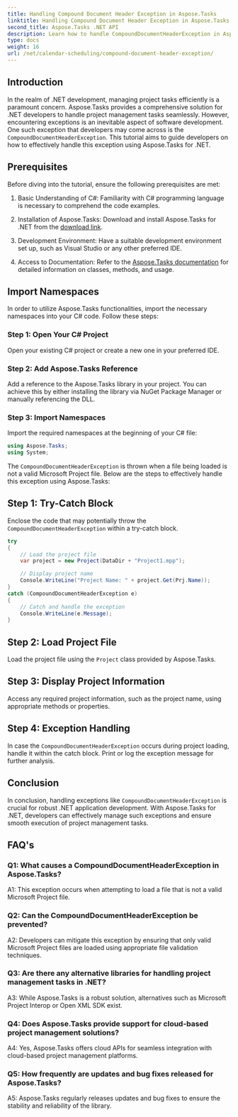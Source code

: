 ```yaml
---
title: Handling Compound Document Header Exception in Aspose.Tasks
linktitle: Handling Compound Document Header Exception in Aspose.Tasks
second_title: Aspose.Tasks .NET API
description: Learn how to handle CompoundDocumentHeaderException in Aspose.Tasks for .NET. Get step-by-step guidance with code examples.
type: docs
weight: 16
url: /net/calendar-scheduling/compound-document-header-exception/
---
```

## Introduction

In the realm of .NET development, managing project tasks efficiently is a paramount concern. Aspose.Tasks provides a comprehensive solution for .NET developers to handle project management tasks seamlessly. However, encountering exceptions is an inevitable aspect of software development. One such exception that developers may come across is the `CompoundDocumentHeaderException`. This tutorial aims to guide developers on how to effectively handle this exception using Aspose.Tasks for .NET.

## Prerequisites

Before diving into the tutorial, ensure the following prerequisites are met:

1. Basic Understanding of C#: Familiarity with C# programming language is necessary to comprehend the code examples.
   
2. Installation of Aspose.Tasks: Download and install Aspose.Tasks for .NET from the [download link](https://releases.aspose.com/tasks/net/).

3. Development Environment: Have a suitable development environment set up, such as Visual Studio or any other preferred IDE.

4. Access to Documentation: Refer to the [Aspose.Tasks documentation](https://reference.aspose.com/tasks/net/) for detailed information on classes, methods, and usage.

## Import Namespaces

In order to utilize Aspose.Tasks functionalities, import the necessary namespaces into your C# code. Follow these steps:

### Step 1: Open Your C# Project

Open your existing C# project or create a new one in your preferred IDE.

### Step 2: Add Aspose.Tasks Reference

Add a reference to the Aspose.Tasks library in your project. You can achieve this by either installing the library via NuGet Package Manager or manually referencing the DLL.

### Step 3: Import Namespaces

Import the required namespaces at the beginning of your C# file:

```csharp
using Aspose.Tasks;
using System;


```

The `CompoundDocumentHeaderException` is thrown when a file being loaded is not a valid Microsoft Project file. Below are the steps to effectively handle this exception using Aspose.Tasks:

## Step 1: Try-Catch Block

Enclose the code that may potentially throw the `CompoundDocumentHeaderException` within a try-catch block.

```csharp
try
{
    // Load the project file
    var project = new Project(DataDir + "Project1.mpp");

    // Display project name
    Console.WriteLine("Project Name: " + project.Get(Prj.Name));
}
catch (CompoundDocumentHeaderException e)
{
    // Catch and handle the exception
    Console.WriteLine(e.Message);
}
```

## Step 2: Load Project File

Load the project file using the `Project` class provided by Aspose.Tasks.

## Step 3: Display Project Information

Access any required project information, such as the project name, using appropriate methods or properties.

## Step 4: Exception Handling

In case the `CompoundDocumentHeaderException` occurs during project loading, handle it within the catch block. Print or log the exception message for further analysis.

## Conclusion

In conclusion, handling exceptions like `CompoundDocumentHeaderException` is crucial for robust .NET application development. With Aspose.Tasks for .NET, developers can effectively manage such exceptions and ensure smooth execution of project management tasks.

## FAQ's

### Q1: What causes a CompoundDocumentHeaderException in Aspose.Tasks?

A1: This exception occurs when attempting to load a file that is not a valid Microsoft Project file.

### Q2: Can the CompoundDocumentHeaderException be prevented?

A2: Developers can mitigate this exception by ensuring that only valid Microsoft Project files are loaded using appropriate file validation techniques.

### Q3: Are there any alternative libraries for handling project management tasks in .NET?

A3: While Aspose.Tasks is a robust solution, alternatives such as Microsoft Project Interop or Open XML SDK exist.

### Q4: Does Aspose.Tasks provide support for cloud-based project management solutions?

A4: Yes, Aspose.Tasks offers cloud APIs for seamless integration with cloud-based project management platforms.

### Q5: How frequently are updates and bug fixes released for Aspose.Tasks?

A5: Aspose.Tasks regularly releases updates and bug fixes to ensure the stability and reliability of the library.
